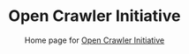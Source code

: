 
<div align="center">

# Open Crawler Initiative

Home page for [Open Crawler Initiative](https://opencrawlers.org)

</div>
